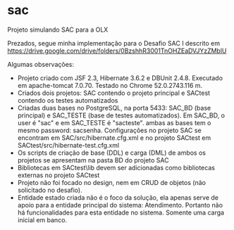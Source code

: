 # sac
Projeto simulando SAC para a OLX

Prezados, segue minha implementação para o Desafio SAC I descrito em https://drive.google.com/drive/folders/0BzshhR3001TnOHZEaDVJYzZMblU

Algumas observações:
- Projeto criado com JSF 2.3, Hibernate 3.6.2 e DBUnit 2.4.8. Executado em apache-tomcat 7.0.70. Testado no Chrome 52.0.2743.116 m.
- Criados dois projetos: SAC contendo o projeto principal e SACtest contendo os testes automatizados
- Criadas duas bases no PostgreSQL, na porta 5433: SAC_BD (base principal) e SAC_TESTE (base de testes automatizados). Em SAC_BD, o user é "sac" e em SAC_TESTE é "sacteste". ambas as bases tem o mesmo password: sacsenha. Configurações no projeto SAC se encontram em SAC/src/hibernate.cfg.xml e no projeto SACtest em SACtest/src/hibernate-test.cfg.xml
- Os scripts de criação de base (DDL) e carga (DML) de ambos os projetos se apresentam na pasta BD do projeto SAC
- Bibliotecas em SACtest\lib devem ser adicionadas como bibliotecas externas no projeto SACtest
- Projeto não foi focado no design, nem em CRUD de objetos (não solicitado no desafio).
- Entidade estado criada não é o foco da solução, ela apenas serve de apoio para a entidade principal do sistema: Atendimento. Portanto não há funcionalidades para esta entidade no sistema. Somente uma carga inicial em banco.
